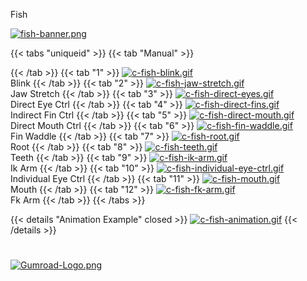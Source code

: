 Fish

[![fish-banner.png](https://i.postimg.cc/L5HQzh7w/fish-banner.png)](/docs/repository/rigs/)

{{< tabs "uniqueid" >}}
{{< tab "Manual" >}}

{{< /tab >}}
{{< tab "1" >}}
[![c-fish-blink.gif](https://i.postimg.cc/43DrhfXR/c-fish-blink.gif)]()  
Blink
{{< /tab >}}
{{< tab "2" >}}
[![c-fish-jaw-stretch.gif](https://i.postimg.cc/yd02mMNg/c-fish-jaw-stretch.gif)]()  
Jaw Stretch
{{< /tab >}}
{{< tab "3" >}}
[![c-fish-direct-eyes.gif](https://i.postimg.cc/XNf0dCZH/c-fish-direct-eyes.gif)]()  
Direct Eye Ctrl
{{< /tab >}}
{{< tab "4" >}}
[![c-fish-direct-fins.gif](https://i.postimg.cc/65Bx0pn9/c-fish-direct-fins.gif)]()  
Indirect Fin Ctrl
{{< /tab >}}
{{< tab "5" >}}
[![c-fish-direct-mouth.gif](https://i.postimg.cc/6qwgYM7H/c-fish-direct-mouth.gif)]()  
Direct Mouth Ctrl
{{< /tab >}}
{{< tab "6" >}}
[![c-fish-fin-waddle.gif](https://i.postimg.cc/6p3skbMg/c-fish-fin-waddle.gif)]()  
Fin Waddle
{{< /tab >}}
{{< tab "7" >}}
[![c-fish-root.gif](https://i.postimg.cc/3J8zGbQN/c-fish-root.gif)]()  
Root
{{< /tab >}}
{{< tab "8" >}}
[![c-fish-teeth.gif](https://i.postimg.cc/tJ5ffFW9/c-fish-teeth.gif)]()  
Teeth
{{< /tab >}}
{{< tab "9" >}}
[![c-fish-ik-arm.gif](https://i.postimg.cc/y8bqsh5d/c-fish-ik-arm.gif)]()  
Ik Arm
{{< /tab >}}
{{< tab "10" >}}
[![c-fish-individual-eye-ctrl.gif](https://i.postimg.cc/hGzkjzW0/c-fish-individual-eye-ctrl.gif)]()  
Individual Eye Ctrl
{{< /tab >}}
{{< tab "11" >}}
[![c-fish-mouth.gif](https://i.postimg.cc/c1MVrGjP/c-fish-mouth.gif)]()  
Mouth
{{< /tab >}}
{{< tab "12" >}}
[![c-fish-fk-arm.gif](https://i.postimg.cc/m2Vf6Wy7/c-fish-fk-arm.gif)]()  
Fk Arm
{{< /tab >}}
{{< /tabs >}}

{{< details "Animation Example" closed >}}
[![c-fish-animation.gif](https://i.postimg.cc/nh1XqJVg/c-fish-animation.gif)]()
{{< /details >}}
#
#
#
#
#
#
#


[![Gumroad-Logo.png](https://i.postimg.cc/FKZh0BKH/Gumroad-Logo.png)](https://particl3s.gumroad.com/l/ywWts)

